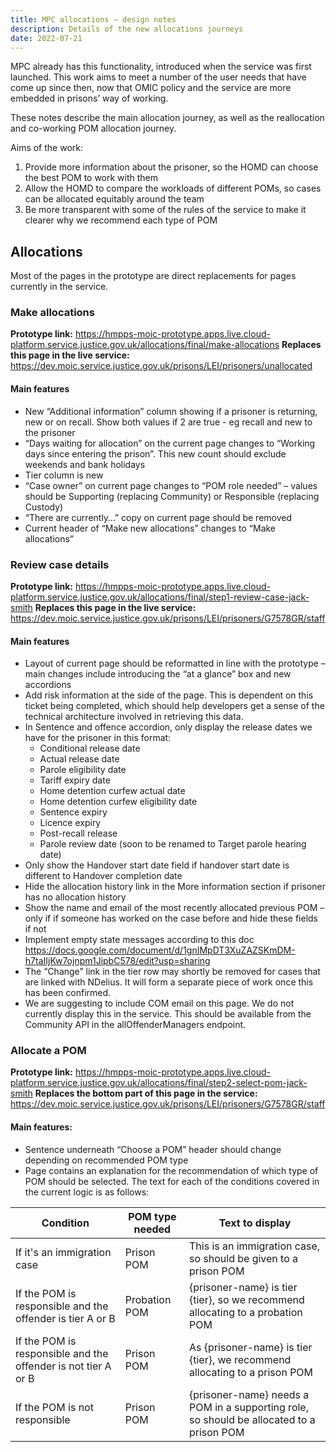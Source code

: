 ```yaml
---
title: MPC allocations – design notes
description: Details of the new allocations journeys
date: 2022-07-21
---
```


MPC already has this functionality, introduced when the service was first launched. This work aims to meet a number of the user needs that have come up since then, now that OMIC policy and the service are more embedded in prisons’ way of working.

These notes describe the main allocation journey, as well as the reallocation and co-working POM allocation journey.

Aims of the work:

1. Provide more information about the prisoner, so the HOMD can choose the best POM to work with them
2. Allow the HOMD to compare the workloads of different POMs, so cases can be allocated equitably around the team
3. Be more transparent with some of the rules of the service to make it clearer why we recommend each type of POM

## Allocations

Most of the pages in the prototype are direct replacements for pages currently in the service.

### Make allocations

**Prototype link:** https://hmpps-moic-prototype.apps.live.cloud-platform.service.justice.gov.uk/allocations/final/make-allocations
**Replaces this page in the live service:** https://dev.moic.service.justice.gov.uk/prisons/LEI/prisoners/unallocated

#### Main features

* New “Additional information” column showing if a prisoner is returning, new or on recall. Show both values if 2 are true - eg recall and new to the prisoner
* “Days waiting for allocation” on the current page changes to “Working days since entering the prison”. This new count should exclude weekends and bank holidays
* Tier column is new
* “Case owner” on current page changes to “POM role needed” – values should be Supporting (replacing Community) or Responsible (replacing Custody)
* “There are currently…” copy on current page should be removed
* Current header of “Make new allocations” changes to “Make allocations”

### Review case details

**Prototype link:** https://hmpps-moic-prototype.apps.live.cloud-platform.service.justice.gov.uk/allocations/final/step1-review-case-jack-smith
**Replaces this page in the live service:** https://dev.moic.service.justice.gov.uk/prisons/LEI/prisoners/G7578GR/staff

#### Main features

* Layout of current page should be reformatted in line with the prototype – main changes include introducing the “at a glance” box and new accordions
* Add risk information at the side of the page. This is dependent on this ticket being completed, which should help developers get a sense of the technical architecture involved in retrieving this data. 
* In Sentence and offence accordion, only display the release dates we have for the prisoner in this format:
    - Conditional release date
    - Actual release date
    - Parole eligibility date
    - Tariff expiry date
    - Home detention curfew actual date
    - Home detention curfew eligibility date
    - Sentence expiry
    - Licence expiry
    - Post-recall release
    - Parole review date (soon to be renamed to Target parole hearing date)
* Only show the Handover start date field if handover start date is different to Handover completion date
* Hide the allocation history link in the More information section if prisoner has no allocation history
* Show the name and email of the most recently allocated previous POM – only if if someone has worked on the case before and hide these fields if not
* Implement empty state messages according to this doc https://docs.google.com/document/d/1gnIMpDT3XuZAZSKmDM-h7taIIjKw7ojnpm1JipbC578/edit?usp=sharing
* The “Change” link in the tier row may shortly be removed for cases that are linked with NDelius. It will form a separate piece of work once this has been confirmed.
* We are suggesting to include COM email on this page. We do not currently display this in the service. This should be available from the Community API in the allOffenderManagers endpoint.

### Allocate a POM 

**Prototype link:** https://hmpps-moic-prototype.apps.live.cloud-platform.service.justice.gov.uk/allocations/final/step2-select-pom-jack-smith
**Replaces the bottom part of this page in the service:** https://dev.moic.service.justice.gov.uk/prisons/LEI/prisoners/G7578GR/staff

#### Main features:

* Sentence underneath “Choose a POM” header should change depending on recommended POM type
* Page contains an explanation for the recommendation of which type of POM should be selected. The text for each of the conditions covered in the current logic is as follows:

<table class="demo">
	<thead>
	<tr>
		<th>Condition</th>
		<th>POM type needed</th>
		<th>Text to display</th>
	</tr>
	</thead>
	<tbody>
	<tr>
		<td>If it's an immigration case</td>
		<td>Prison POM</td>
		<td>This is an immigration case, so should be given to a prison POM</td>
	</tr>
	<tr>
		<td>If the POM is responsible and the offender is tier A or B</td>
		<td>Probation POM</td>
		<td>{prisoner-name} is tier {tier}, so we recommend allocating to a probation POM</td>
	</tr>
	<tr>
		<td>If the POM is responsible and the offender is not tier A or B</td>
		<td>Prison POM</td>
		<td>As {prisoner-name} is tier {tier}, we recommend allocating to a prison POM</td>
	</tr>
	<tr>
		<td>If the POM is not responsible</td>
		<td>Prison POM</td>
		<td>{prisoner-name} needs a POM in a supporting role, so should be allocated to a prison POM</td>
	</tr>
	<tbody>
</table>
